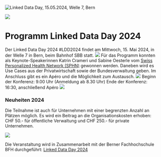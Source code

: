 ![Linked Data Day, 15.05.2024, Welle 7, Bern](/static-assets/img/linked-data-day-2024-fr.png)

![   ](/static-assets/img/white-space-2.jpg)

# Programm Linked Data Day 2024

Der Linked Data Day 2024 #LDD2024 findet am Mittwoch, 15. Mai 2024, in der Welle 7 in Bern, beim Bahnhof SBB statt.
![   ](/static-assets/img/white-space-2.jpg)
Für das Programm konnten als Keynote-Speakerinnen Katrin Crameri und Sabine Oesterle vom [Swiss Personalized Health Network (SPHN)](https://sphn.ch/de/home/) gewonnen werden.
Daneben wird es Use Cases aus der Privatwirtschaft sowie der Bundesverwaltung geben.
Im Anschluss gibt es ein Apéro und die Möglichkeit zum Austausch.
![   ](/static-assets/img/white-space-2.jpg)
Beginn der Konferenz: 9.00 Uhr (Anmeldung ab 8.30 Uhr)
Ende der Konferenz: 16:30, anschließend Apéro
![   ](/static-assets/img/white-space-2.jpg)

### Neuheiten 2024

Die Teilnahme ist auch für Unternehmen mit einer begrenzten Anzahl an Plätzen möglich.
Es wird ein Beitrag an die Organisationskosten erhoben: CHF 50.- für öffentliche Verwaltung und CHF 250.- für private Unternehmen.

![   ](/static-assets/img/white-space-2.jpg)

Die Veranstaltung wird in Zusammenarbeit mit der Berner Fachhochschule BFH durchgeführt: [Linked Data Day 2024](https://www.bfh.ch/de/aktuell/fachveranstaltungen/linked-data-day-2024/)
